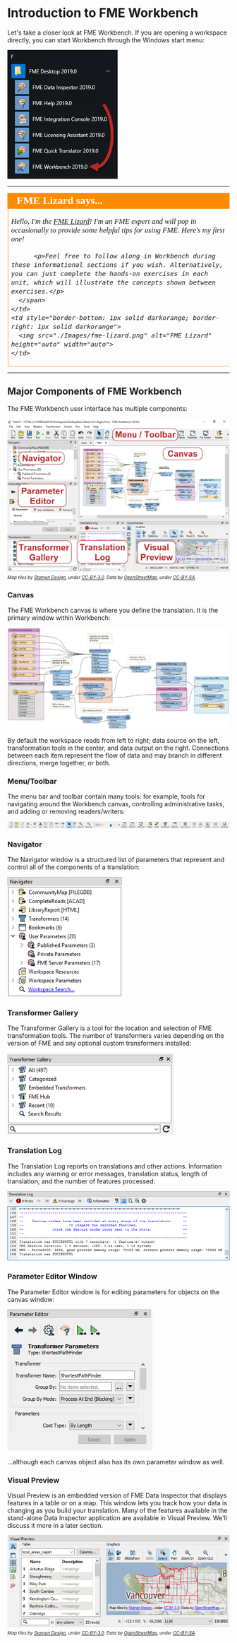 # Introduction to FME Workbench #

Let's take a closer look at FME Workbench. If you are opening a workspace directly, you can start Workbench through the Windows start menu:

![](./Images/Img1.005.StartingWorkbench.png)

---

<!--Lizard Intro Section-->

<table style="border-spacing: 0px">
  <tr>
    <td colspan="100%" style="vertical-align:middle;background-color:darkorange;border: 2px solid darkorange">
      <i class="fa fa-info-circle fa-lg fa-pull-left fa-fw" style="color:white;padding-right: 12px;vertical-align:text-top"></i>
      <span style="color:white;font-size:x-large;font-weight: bold;font-family:serif">FME Lizard says...</span>
    </td>
  </tr>

  <tr>
    <td style="border-left: 1px solid darkorange; border-bottom: 1px solid darkorange">
      <span style="font-family:serif; font-style:italic; font-size:larger">
          <p>Hello, I'm the <a href="https://twitter.com/fmelizard?lang=en">FME Lizard</a>! I'm an FME expert and will pop in occasionally to provide some helpful tips for using FME. Here's my first one!</p>

          <p>Feel free to follow along in Workbench during these informational sections if you wish. Alternatively, you can just complete the hands-on exercises in each unit, which will illustrate the concepts shown between exercises.</p>
      </span>
    </td>
    <td style="border-bottom: 1px solid darkorange; border-right: 1px solid darkorange">
      <img src="./Images/fme-lizard.png" alt="FME Lizard" height="auto" width="auto">
    </td>
  </tr>
</table>

---

## Major Components of FME Workbench ##

The FME Workbench user interface has multiple components:

![](./Images/Img1.006.WorkbenchInterface.png)
<br><span style="font-style:italic;font-size:x-small">Map tiles by <a href="https://stamen.com">Stamen Design</a>, under <a href="https://creativecommons.org/licenses/by/3.0">CC-BY-3.0</a>. Data by <a href="http://openstreetmap.org">OpenStreetMap</a>, under <a href="http://creativecommons.org/licenses/by-sa/3.0">CC-BY-SA</a>.

### Canvas ###

The FME Workbench canvas is where you define the translation. It is the primary window within Workbench:

![](./Images/Img1.201.Ex1.OpenedWorkspace.png)

By default the workspace reads from left to right; data source on the left, transformation tools in the center, and data output on the right. Connections between each item represent the flow of data and may branch in different directions, merge together, or both.

### Menu/Toolbar ###

The menu bar and toolbar contain many tools: for example, tools for navigating around the Workbench canvas, controlling administrative tasks, and adding or removing readers/writers:

![](./Images/Img1.008.WorkbenchInterfaceMenuToolbar.png)

### Navigator ###

The Navigator window is a structured list of parameters that represent and control all of the components of a translation:

![](./Images/Img1.009.WorkbenchNavigator.png)

### Transformer Gallery ###

The Transformer Gallery is a tool for the location and selection of FME transformation tools. The number of transformers varies depending on the version of FME and any optional custom transformers installed:

![](./Images/Img1.010.WorkbenchGallery.png)

### Translation Log ###

The Translation Log reports on translations and other actions. Information includes any warning or error messages, translation status, length of translation, and the number of features processed:

![](./Images/Img1.011.WorkbenchLog.png)

### Parameter Editor Window ###

The Parameter Editor window is for editing parameters for objects on the canvas window:

![](./Images/Img1.013.ParameterEditor.png)

...although each canvas object also has its own parameter window as well.

### Visual Preview ###

Visual Preview is an embedded version of FME Data Inspector that displays features in a table or on a map. This window lets you track how your data is changing as you build your translation. Many of the features available in the stand-alone Data Inspector application are available in Visual Preview. We'll discuss it more in a later section.

![](./Images/Img1.012.VisualPreview.png)
<br><span style="font-style:italic;font-size:x-small">Map tiles by <a href="https://stamen.com">Stamen Design</a>, under <a href="https://creativecommons.org/licenses/by/3.0">CC-BY-3.0</a>. Data by <a href="http://openstreetmap.org">OpenStreetMap</a>, under <a href="http://creativecommons.org/licenses/by-sa/3.0">CC-BY-SA</a>.
